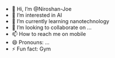 - 👋 Hi, I’m @Niroshan-Joe
- 👀 I’m interested in AI 
- 🌱 I’m currently learning nanotechnology
- 💞️ I’m looking to collaborate on ...
- 📫 How to reach me on mobile
- 😄 Pronouns: ...
- ⚡ Fun fact: Gym

<!---
Niroshan-Joe/Niroshan-Joe is a ✨ special ✨ repository because its `README.md` (this file) appears on your GitHub profile.
You can click the Preview link to take a look at your changes.
--->
